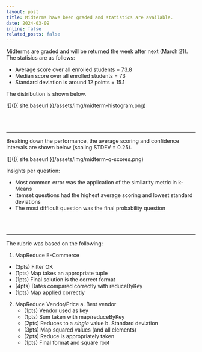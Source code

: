 ```yaml
---
layout: post
title: Midterms have been graded and statistics are available. 
date: 2024-03-09
inline: false
related_posts: false
---
```


Midterms are graded and will be returned the week after next (March 21). The statisics are as follows:

* Average score over all enrolled students = 73.8
* Median score over all enrolled students = 73
* Standard deviation is around 12 points = 15.1

The distribution is shown below.

![]({{ site.baseurl }}/assets/img/midterm-histogram.png)

<br>
<br>

---

Breaking down the performance, the average scoring and confidence intervals are shown below (scaling 
STDEV = 0.25). 

![]({{ site.baseurl }}/assets/img/midterm-q-scores.png)

Insights per question:

* Most common error was the application of the similarity metric in k-Means
* Itemset questions had the highest average scoring and lowest standard deviations
* The most difficult question was the final probability question

<br>
<br>

---

The rubric was based on the following:

1. MapReduce E-Commerce
  * (3pts) Filter OK
  * (1pts) Map takes an appropriate tuple
  * (1pts) Final solution is the correct format
  * (4pts) Dates compared correctly with reduceByKey
  * (1pts) Map applied correctly
2. MapReduce Vendor/Price
  a. Best vendor
    * (1pts) Vendor used as key
    * (1pts) Sum taken with map/reduceByKey
    * (2pts) Reduces to a _single_ value
  b. Standard deviation
    * (3pts) Map squared values (and all elements)
    * (2pts) Reduce is appropriately taken
    * (1pts) Final format and square root

